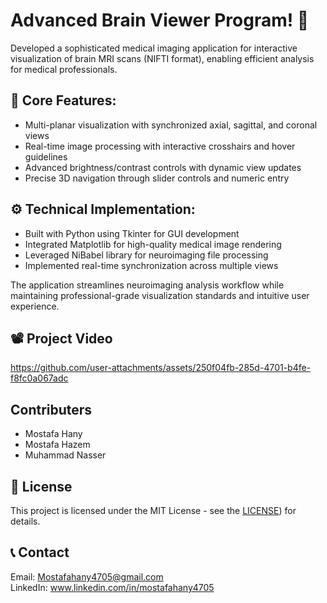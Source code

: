 # Advanced Brain Viewer Program! 🎉

Developed a sophisticated medical imaging application for interactive visualization of brain MRI scans (NIFTI format), enabling efficient analysis for medical professionals.
## 📌 Core Features:

- Multi-planar visualization with synchronized axial, sagittal, and coronal views
- Real-time image processing with interactive crosshairs and hover guidelines
- Advanced brightness/contrast controls with dynamic view updates
- Precise 3D navigation through slider controls and numeric entry

## ⚙️ Technical Implementation:

- Built with Python using Tkinter for GUI development
- Integrated Matplotlib for high-quality medical image rendering
- Leveraged NiBabel library for neuroimaging file processing
- Implemented real-time synchronization across multiple views

The application streamlines neuroimaging analysis workflow while maintaining professional-grade visualization standards and intuitive user experience.

## 📽️ Project Video

https://github.com/user-attachments/assets/250f04fb-285d-4701-b4fe-f8fc0a067adc

## Contributers
- Mostafa Hany
- Mostafa Hazem
- Muhammad Nasser

## 🧾 License
This project is licensed under the MIT License - see the [LICENSE](https://github.com/Jiro75/Brain-Viewer/blob/43c15e42a9aafc12035254abe77d74a6714705e3/LICENSE)) for details.

## 📞 Contact
Email: Mostafahany4705@gmail.com <br>
LinkedIn: www.linkedin.com/in/mostafahany4705
